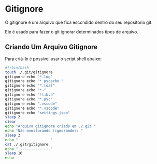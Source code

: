 
# Gitignore

O gitignore é um arquivo que fica escondido dentro do seu repositório git.

Ele é usado para fazer o git ignorar determinados tipos de arquivo.

## Criando Um Arquivo Gitignore

Para criá-lo é possível usar o script shell abaixo:

```bash
#!/bin/bash
touch ./.git/gitignore
gitignore echo "*.log" 
gitignore echo "* pycache "
gitignore echo "*.[oa]" 
gitignore echo "*~" 
gitignore echo "!lib.a" 
gitignore echo "*.pyc" 
gitignore echo ".vscode" 
gitignore echo "*.vscode" 
gitignore echo "settings.json" 
sleep 2
clear
echo "Arquivo gitignore criado em ./.git "
echo "Não monitorando (ignorando): "
sleep 2 
echo "---------------"
cat ./.git/gitignore 
echo "---------------"
sleep 10 
echo
```